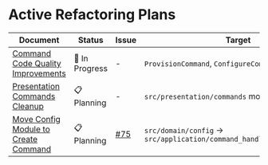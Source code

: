 # Active Refactoring Plans

| Document                                                                          | Status         | Issue                                                                | Target                                                                 | Created      |
| --------------------------------------------------------------------------------- | -------------- | -------------------------------------------------------------------- | ---------------------------------------------------------------------- | ------------ |
| [Command Code Quality Improvements](./plans/command-code-quality-improvements.md) | 🚧 In Progress | -                                                                    | `ProvisionCommand`, `ConfigureCommand`                                 | Oct 7, 2025  |
| [Presentation Commands Cleanup](./plans/presentation-commands-cleanup.md)         | 📋 Planning    | -                                                                    | `src/presentation/commands` module                                     | Oct 28, 2025 |
| [Move Config Module to Create Command](./plans/move-config-to-create-command.md)  | 📋 Planning    | [#75](https://github.com/torrust/torrust-tracker-deployer/issues/75) | `src/domain/config` → `src/application/command_handlers/create/config` | Oct 28, 2025 |
